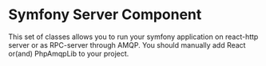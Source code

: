Symfony Server Component
========================

This set of classes allows you to run your symfony application on react-http server or as RPC-server through AMQP.
You should manually add React or(and) PhpAmqpLib to your project.